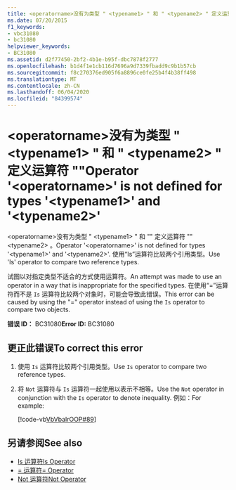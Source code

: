 ```yaml
---
title: <operatorname>没有为类型 " <typename1> " 和 " <typename2> " 定义运算符 ""
ms.date: 07/20/2015
f1_keywords:
- vbc31080
- bc31080
helpviewer_keywords:
- BC31080
ms.assetid: d2f77450-2bf2-4b1e-b95f-dbc7878f2777
ms.openlocfilehash: b1d4f1e1cb116d7696a9d7339fbadd9c9b1b57cb
ms.sourcegitcommit: f8c270376ed905f6a8896ce0fe25b4f4b38ff498
ms.translationtype: MT
ms.contentlocale: zh-CN
ms.lasthandoff: 06/04/2020
ms.locfileid: "84399574"
---
```

# <a name="operator-operatorname-is-not-defined-for-types-typename1-and-typename2"></a><span data-ttu-id="52fc5-102">\<operatorname>没有为类型 " \<typename1> " 和 " \<typename2> " 定义运算符 ""</span><span class="sxs-lookup"><span data-stu-id="52fc5-102">Operator '\<operatorname>' is not defined for types '\<typename1>' and '\<typename2>'</span></span>
<span data-ttu-id="52fc5-103">\<operatorname>没有为类型 " \<typename1> " 和 "" 定义运算符 "" \<typename2> 。</span><span class="sxs-lookup"><span data-stu-id="52fc5-103">Operator '\<operatorname>' is not defined for types '\<typename1>' and '\<typename2>'.</span></span> <span data-ttu-id="52fc5-104">使用“Is”运算符比较两个引用类型。</span><span class="sxs-lookup"><span data-stu-id="52fc5-104">Use 'Is' operator to compare two reference types.</span></span>  
  
 <span data-ttu-id="52fc5-105">试图以对指定类型不适合的方式使用运算符。</span><span class="sxs-lookup"><span data-stu-id="52fc5-105">An attempt was made to use an operator in a way that is inappropriate for the specified types.</span></span> <span data-ttu-id="52fc5-106">在使用“=”运算符而不是 `Is` 运算符比较两个对象时，可能会导致此错误。</span><span class="sxs-lookup"><span data-stu-id="52fc5-106">This error can be caused by using the "=" operator instead of using the `Is` operator to compare two objects.</span></span>  
  
 <span data-ttu-id="52fc5-107">**错误 ID：** BC31080</span><span class="sxs-lookup"><span data-stu-id="52fc5-107">**Error ID:** BC31080</span></span>  
  
## <a name="to-correct-this-error"></a><span data-ttu-id="52fc5-108">更正此错误</span><span class="sxs-lookup"><span data-stu-id="52fc5-108">To correct this error</span></span>  
  
1. <span data-ttu-id="52fc5-109">使用 `Is` 运算符比较两个引用类型。</span><span class="sxs-lookup"><span data-stu-id="52fc5-109">Use `Is` operator to compare two reference types.</span></span>  
  
2. <span data-ttu-id="52fc5-110">将 `Not` 运算符与 `Is` 运算符一起使用以表示不相等。</span><span class="sxs-lookup"><span data-stu-id="52fc5-110">Use the `Not` operator in conjunction with the `Is` operator to denote inequality.</span></span> <span data-ttu-id="52fc5-111">例如：</span><span class="sxs-lookup"><span data-stu-id="52fc5-111">For example:</span></span>  
  
     [!code-vb[VbVbalrOOP#89](~/samples/snippets/visualbasic/VS_Snippets_VBCSharp/VbVbalrOOP/VB/OOP.vb#89)]
  
## <a name="see-also"></a><span data-ttu-id="52fc5-112">另请参阅</span><span class="sxs-lookup"><span data-stu-id="52fc5-112">See also</span></span>

- [<span data-ttu-id="52fc5-113">Is 运算符</span><span class="sxs-lookup"><span data-stu-id="52fc5-113">Is Operator</span></span>](../language-reference/operators/is-operator.md)
- [<span data-ttu-id="52fc5-114">= 运算符</span><span class="sxs-lookup"><span data-stu-id="52fc5-114">= Operator</span></span>](../language-reference/operators/assignment-operator.md)
- [<span data-ttu-id="52fc5-115">Not 运算符</span><span class="sxs-lookup"><span data-stu-id="52fc5-115">Not Operator</span></span>](../language-reference/operators/not-operator.md)
